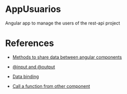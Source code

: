 # AppUsuarios

Angular app to manage the users of the rest-api project

# References

- [Methods to share data between angular components](https://fireship.io/lessons/sharing-data-between-angular-components-four-methods/)

- [@input and @output](https://blog.hackages.io/angular-component-interaction-with-input-output-and-eventemitter-72526422b95c)
- [Data binding](https://malcoded.com/posts/angular-data-binding/)
- [Call a function from other component](https://medium.com/@hasangalakdinu/how-to-call-a-function-in-another-component-angular-using-rxjs-3f2e85920705)
